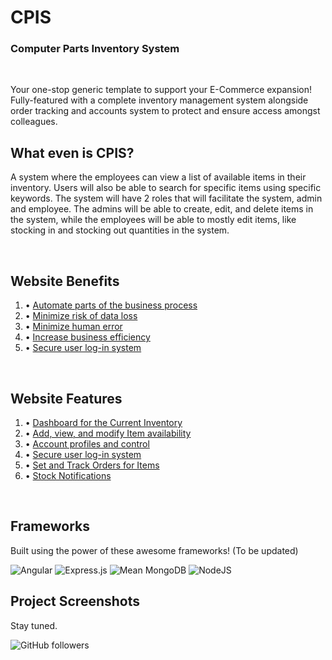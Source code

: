 
<h1> CPIS </h1>
<h3> Computer Parts Inventory System </h3>
<br>

<p>
Your one-stop generic template to support your E-Commerce expansion! Fully-featured with a complete inventory management system alongside order tracking and accounts system to protect and ensure access amongst colleagues. </p>

## What even is CPIS?
A system where the employees can view a list of available items in their inventory. Users will also be able to search for specific items using specific keywords. The system will have 2 roles that will facilitate the system, admin and employee. The admins will be able to create, edit, and delete items in the system, while the employees will be able to mostly edit items, like stocking in and stocking out quantities in the system.


<br>

## Website Benefits
 <ol>
  <li>• <a href="#">Automate parts of the business process</a></li>
    <li>• <a href="#">Minimize risk of data loss</a></li>
    <li>• <a href="#">Minimize human error</a></li>
    <li>• <a href="#">Increase business efficiency</a></li>
    <li>• <a href="#">Secure user log-in system</a></li>
  </ol>

<br>

## Website Features
 <ol>
  <li>• <a href="#">Dashboard for the Current Inventory</a></li>
    <li>• <a href="#">Add, view, and modify Item availability</a></li>
    <li>• <a href="#">Account profiles and control</a></li>
    <li>• <a href="#">Secure user log-in system</a></li>
    <li>• <a href="#">Set and Track Orders for Items</a></li>
    <li>• <a href="#">Stock Notifications</a></li>
  </ol>

<br>

## Frameworks
Built using the power of these awesome frameworks! (To be updated)

![Angular](https://img.shields.io/badge/angular-%23DD0031.svg?style=for-the-badge&logo=angular&logoColor=white)
![Express.js](https://img.shields.io/badge/express.js-%23404d59.svg?style=for-the-badge&logo=express&logoColor=%2361DAFB)
![Mean MongoDB](https://user-images.githubusercontent.com/54782362/209309740-55acc9a1-c6d2-4548-836c-01cbe8a30287.png)
![NodeJS](https://img.shields.io/badge/node.js-6DA55F?style=for-the-badge&logo=node.js&logoColor=white)

## Project Screenshots
<p> Stay tuned. </p>


![GitHub followers](https://img.shields.io/github/followers/shaheenNawaf?label=Drop%20me%20a%20follow%21&style=social)
